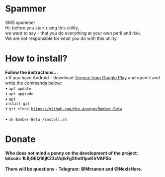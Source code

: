 # Spammer
SMS spammer<br>
Hi, before you start using this utility,<br>
we want to say - that you do everything at your own peril and risk.<br>
We are not responsible for what you do with this utility.<br> 
# How to install?
<b>Follow the instructions...</b><br>
• If you have Android - download <a href="https://play.google.com/store/apps/details?id=com.termux&hl=ru">Termux from Google Play</a> and open it and write the commands below:<br>
• <code>apt update</code><br>
• <code>apt upgrade</code><br>
• <code>apt install git</code><br>
• <code>git clone https://github.com/Mrx-Anonym/Bomber-Beta </code><br>
• <code>sh Bomber-Beta /install.sh</code><br>
# Donate
<b>Who does not mind a penny on the development of the project:</b><br>
<b>bitcoin: 1LBjGEQ16jK23cVqtkFg5fm91poKVVAP5b<br>
<br>
There will be questions - Telegram: @Mrxanon and @NexlsHere.<br>
